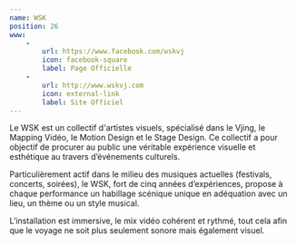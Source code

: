 ```yaml
---
name: WSK
position: 26
www:
    -
        url: https://www.facebook.com/wskvj
        icon: facebook-square
        label: Page Officielle
    -
        url: http://www.wskvj.com
        icon: external-link
        label: Site Officiel
---
```

Le WSK est un collectif d'artistes visuels, spécialisé dans le Vjing, le Mapping Vidéo, le Motion Design et le Stage Design. Ce collectif a pour objectif de procurer au public une véritable expérience visuelle et esthétique au travers d’événements culturels.

Particulièrement actif dans le milieu des musiques actuelles (festivals, concerts, soirées), le WSK, fort de cinq années d’expériences, propose à chaque performance un habillage scénique unique en adéquation avec un lieu, un thème ou un style musical.

L’installation est immersive, le mix vidéo cohérent et rythmé, tout cela afin que le voyage ne soit plus seulement sonore mais également visuel.
